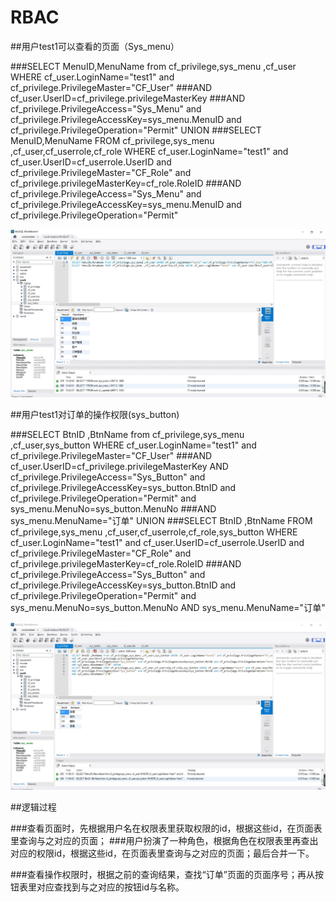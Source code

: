 # RBAC
##用户test1可以查看的页面（Sys_menu）

###SELECT MenuID,MenuName from cf_privilege,sys_menu ,cf_user WHERE cf_user.LoginName="test1" and cf_privilege.PrivilegeMaster="CF_User"
###AND cf_user.UserID=cf_privilege.privilegeMasterKey 
###AND cf_privilege.PrivilegeAccess="Sys_Menu" and cf_privilege.PrivilegeAccessKey=sys_menu.MenuID and cf_privilege.PrivilegeOperation="Permit" UNION 
###SELECT MenuID,MenuName FROM cf_privilege,sys_menu ,cf_user,cf_userrole,cf_role WHERE cf_user.LoginName="test1" and cf_user.UserID=cf_userrole.UserID and cf_privilege.PrivilegeMaster="CF_Role" and cf_privilege.privilegeMasterKey=cf_role.RoleID
###AND cf_privilege.PrivilegeAccess="Sys_Menu" and cf_privilege.PrivilegeAccessKey=sys_menu.MenuID and cf_privilege.PrivilegeOperation="Permit"

<img src="https://github.com/Tom15King/RBAC/blob/master/1.JPG" />

##用户test1对订单的操作权限(sys_button)

###SELECT BtnID ,BtnName from cf_privilege,sys_menu ,cf_user,sys_button WHERE cf_user.LoginName="test1" and cf_privilege.PrivilegeMaster="CF_User" 
###AND cf_user.UserID=cf_privilege.privilegeMasterKey AND cf_privilege.PrivilegeAccess="Sys_Button" and cf_privilege.PrivilegeAccessKey=sys_button.BtnID and cf_privilege.PrivilegeOperation="Permit" and sys_menu.MenuNo=sys_button.MenuNo 
###AND sys_menu.MenuName="订单" UNION 
###SELECT BtnID ,BtnName FROM cf_privilege,sys_menu ,cf_user,cf_userrole,cf_role,sys_button WHERE cf_user.LoginName="test1" and cf_user.UserID=cf_userrole.UserID and cf_privilege.PrivilegeMaster="CF_Role" and cf_privilege.privilegeMasterKey=cf_role.RoleID 
###AND cf_privilege.PrivilegeAccess="Sys_Button" and cf_privilege.PrivilegeAccessKey=sys_button.BtnID and cf_privilege.PrivilegeOperation="Permit" and sys_menu.MenuNo=sys_button.MenuNo AND sys_menu.MenuName="订单"

<img src="https://github.com/Tom15King/RBAC/blob/master/2.JPG" />

##逻辑过程

###查看页面时，先根据用户名在权限表里获取权限的id，根据这些id，在页面表里查询与之对应的页面；
###用户扮演了一种角色，根据角色在权限表里再查出对应的权限id，根据这些id，在页面表里查询与之对应的页面；最后合并一下。

###查看操作权限时，根据之前的查询结果，查找“订单”页面的页面序号；再从按钮表里对应查找到与之对应的按钮id与名称。
